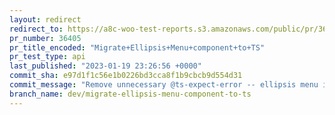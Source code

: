 ```yaml
---
layout: redirect
redirect_to: https://a8c-woo-test-reports.s3.amazonaws.com/public/pr/36405/api/index.html
pr_number: 36405
pr_title_encoded: "Migrate+Ellipsis+Menu+component+to+TS"
pr_test_type: api
last_published: "2023-01-19 23:26:56 +0000"
commit_sha: e97d1f1c56e1b0226bd3cca8f1b9cbcb9d554d31
commit_message: "Remove unnecessary @ts-expect-error -- ellipsis menu is now in TS"
branch_name: dev/migrate-ellipsis-menu-component-to-ts
---
```

